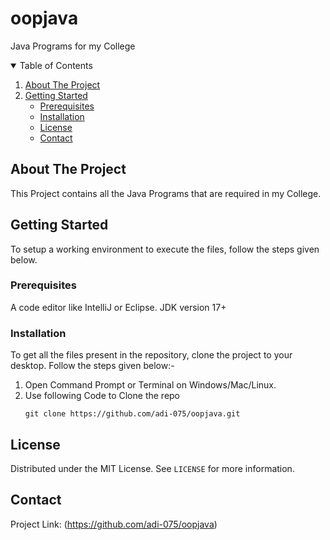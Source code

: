 # oopjava
Java Programs for my College


<!-- TABLE OF CONTENTS -->
<details open="open">
  <summary>Table of Contents</summary>
  <ol>
    <li>
      <a href="#about-the-project">About The Project</a>
    </li>
    <li>
      <a href="#getting-started">Getting Started</a>
      <ul>
        <li><a href="#prerequisites">Prerequisites</a></li>
        <li><a href="#installation">Installation</a></li>
        <li><a href="#License">License</a></li>
        <li><a href="#Contact">Contact</a></li>
      </ul>
    </li>
  </ol>
</details>

<!-- ABOUT THE PROJECT -->
## About The Project
This Project contains all the Java Programs that are required in my College. 

<!-- GETTING STARTED -->
## Getting Started

To setup a working environment to execute the files, follow the steps given below.

### Prerequisites

A code editor like IntelliJ or Eclipse.
JDK version 17+

### Installation

To get all the files present in the repository, clone the project to your desktop.
Follow the steps given below:-
1. Open Command Prompt or Terminal on Windows/Mac/Linux.
2. Use following Code to Clone the repo
   ```
   git clone https://github.com/adi-075/oopjava.git
   ```

<!-- LICENSE -->
## License

Distributed under the MIT License. See `LICENSE` for more information.

<!-- CONTACT -->
## Contact
Project Link: (https://github.com/adi-075/oopjava)



